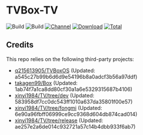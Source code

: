 # TVBox-TV

![Build](https://shields.io/github/actions/workflow/status/xinyi1984/TVBox-TV/TV.yml?branch=master&logo=github&label=Build)
![Build](https://shields.io/github/actions/workflow/status/xinyi1984/TVBox-TV/TVBox.yml?branch=master&logo=github&label=Build)
[![Channel](https://img.shields.io/badge/Follow-Telegram-blue.svg?logo=telegram)](https://t.me/klbot)
[![Download](https://img.shields.io/github/v/release/xinyi1984/TVBox-TV?color=orange&logoColor=orange&label=Download&logo=DocuSign)](https://github.com/xinyi1984/TVBox-TV/releases/latest) 
[![Total](https://shields.io/github/downloads/xinyi1984/TVBox-TV/total?logo=Bookmeter&label=Counts&logoColor=yellow&color=yellow)](https://github.com/xinyi1984/TVBox-TV/releases)

## Credits
This repo relies on the following third-party projects:
- [q215613905/TVBoxOS](https://github.com/q215613905/TVBoxOS) (Updated: a545c27b99b6d6d9e54196b8a0adcf3b56a97ddf)
- [takagen99/Box](https://github.com/takagen99/Box) (Updated: 1ab74f7a1ca8dd80cf30a1a6e5329315687b4106)
- [xinyi1984/TV/tree/dev](https://github.com/xinyi1984/TV/tree/dev) (Updated: 583958df7cc0dc543ff1010a637da35801f00e57)
- [xinyi1984/TV/tree/fongmi](https://github.com/xinyi1984/TV/tree/fongmi) (Updated: 6e90a96fbff06999ce9cc9368d604db874cad014)
- [xinyi1984/TV/tree/release](https://github.com/xinyi1984/TV/tree/release) (Updated: ae257e2a6de014c932721a57c14b4dbb933f6ab7)
